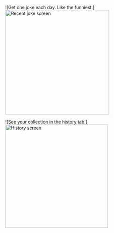 ![Get one joke each day. Like the funniest.]<img width="329" alt="Recent joke screen" src="https://github.com/user-attachments/assets/b07b662f-dd35-4bf9-ac98-6c2777ac4aa0">

![See your collection in the history tab.]<img width="325" alt="History screen" src="https://github.com/user-attachments/assets/f481cd16-4b87-4c4a-af4a-265b1e00cce4">
